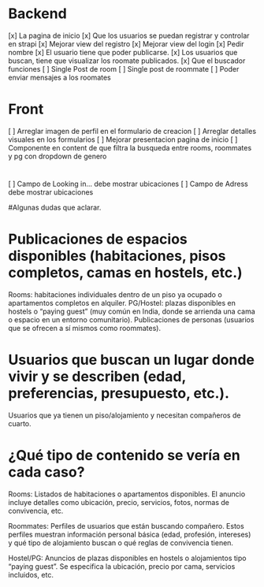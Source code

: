 
# Backend
[x] La pagina de inicio
[x] Que los usuarios se puedan registrar y controlar en strapi
[x] Mejorar view del registro
[x] Mejorar view del login
[x] Pedir nombre
[x] El usuario tiene que poder publicarse.
[x] Los usuarios que buscan, tiene que visualizar los roomate publicados.
[x] Que el buscador funciones
[ ] Single Post de room
[ ] Single post de roommate
[ ] Poder enviar mensajes a los roomates

# Front
[ ] Arreglar imagen de perfil en el formulario de creacion
[ ] Arreglar detalles visuales en los formularios
[ ] Mejorar presentacion pagina de inicio 
[ ] Componente en content de que filtra la busqueda entre rooms, roommates y pg con dropdown de genero

#
[ ] Campo de Looking in... debe mostrar ubicaciones
[ ] Campo de Adress debe mostrar ubicaciones



#Algunas dudas que aclarar.

#

# Publicaciones de espacios disponibles (habitaciones, pisos completos, camas en hostels, etc.)

Rooms: habitaciones individuales dentro de un piso ya ocupado o apartamentos completos en alquiler.
PG/Hostel: plazas disponibles en hostels o “paying guest” (muy común en India, donde se arrienda una cama o espacio en un entorno comunitario).
Publicaciones de personas (usuarios que se ofrecen a sí mismos como roommates).

# Usuarios que buscan un lugar donde vivir y se describen (edad, preferencias, presupuesto, etc.).

Usuarios que ya tienen un piso/alojamiento y necesitan compañeros de cuarto.

# ¿Qué tipo de contenido se vería en cada caso?

Rooms: Listados de habitaciones o apartamentos disponibles. El anuncio incluye detalles como ubicación, precio, servicios, fotos, normas de convivencia, etc.

Roommates: Perfiles de usuarios que están buscando compañero. Estos perfiles muestran información personal básica (edad, profesión, intereses) y qué tipo de alojamiento buscan o qué reglas de convivencia tienen.

Hostel/PG: Anuncios de plazas disponibles en hostels o alojamientos tipo “paying guest”. Se especifica la ubicación, precio por cama, servicios incluidos, etc.

